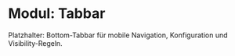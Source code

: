# Modul: Tabbar

Platzhalter: Bottom-Tabbar für mobile Navigation, Konfiguration und Visibility-Regeln.
